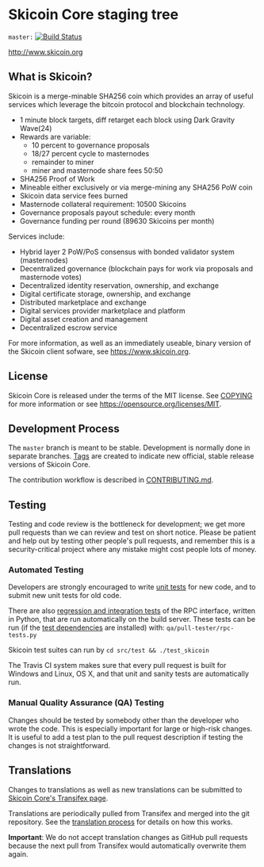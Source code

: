 Skicoin Core staging tree 
=========================

`master:` [![Build Status](https://travis-ci.org/skicoin/skicoin.svg?branch=master)](https://travis-ci.org/skicoin/skicoin) 

http://www.skicoin.org

What is Skicoin?
----------------

Skicoin is a merge-minable SHA256 coin which provides an array of useful services
which leverage the bitcoin protocol and blockchain technology.

- 1 minute block targets, diff retarget each block using Dark Gravity Wave(24) 
- Rewards are variable:
  - 10 percent to governance proposals
  - 18/27 percent cycle to masternodes
  - remainder to miner
  - miner and masternode share fees 50:50
- SHA256 Proof of Work
- Mineable either exclusively or via merge-mining any SHA256 PoW coin
- Skicoin data service fees burned
- Masternode collateral requirement: 10500 Skicoins
- Governance proposals payout schedule: every month
- Governance funding per round (89630 Skicoins per month)

Services include:

- Hybrid layer 2 PoW/PoS consensus with bonded validator system (masternodes)
- Decentralized governance (blockchain pays for work via proposals and masternode votes)
- Decentralized identity reservation, ownership, and exchange
- Digital certificate storage, ownership, and exchange
- Distributed marketplace and exchange
- Digital services provider marketplace and platform
- Digital asset creation and management
- Decentralized escrow service

For more information, as well as an immediately useable, binary version of
the Skicoin client sofware, see https://www.skicoin.org.


License
-------

Skicoin Core is released under the terms of the MIT license. See [COPYING](COPYING) for more
information or see https://opensource.org/licenses/MIT.

Development Process
-------------------

The `master` branch is meant to be stable. Development is normally done in separate branches.
[Tags](https://github.com/skicoin/skicoin/tags) are created to indicate new official,
stable release versions of Skicoin Core.

The contribution workflow is described in [CONTRIBUTING.md](CONTRIBUTING.md).

Testing
-------

Testing and code review is the bottleneck for development; we get more pull
requests than we can review and test on short notice. Please be patient and help out by testing
other people's pull requests, and remember this is a security-critical project where any mistake might cost people
lots of money.

### Automated Testing

Developers are strongly encouraged to write [unit tests](/doc/unit-tests.md) for new code, and to
submit new unit tests for old code.

There are also [regression and integration tests](/qa) of the RPC interface, written
in Python, that are run automatically on the build server.
These tests can be run (if the [test dependencies](/qa) are installed) with: `qa/pull-tester/rpc-tests.py`

Skicoin test suites can run by `cd src/test && ./test_skicoin`

The Travis CI system makes sure that every pull request is built for Windows
and Linux, OS X, and that unit and sanity tests are automatically run.

### Manual Quality Assurance (QA) Testing

Changes should be tested by somebody other than the developer who wrote the
code. This is especially important for large or high-risk changes. It is useful
to add a test plan to the pull request description if testing the changes is
not straightforward.

Translations
------------

Changes to translations as well as new translations can be submitted to
[Skicoin Core's Transifex page](https://www.transifex.com/projects/p/skicoin/).

Translations are periodically pulled from Transifex and merged into the git repository. See the
[translation process](doc/translation_process.md) for details on how this works.

**Important**: We do not accept translation changes as GitHub pull requests because the next
pull from Transifex would automatically overwrite them again.

